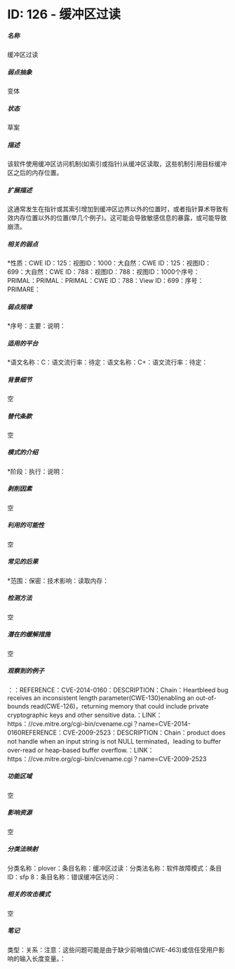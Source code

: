 # ID: 126 - 缓冲区过读
<h5>名称</h5>缓冲区过读
<h5>弱点抽象</h5>变体
<h5>状态</h5>草案
<h5>描述</h5>该软件使用缓冲区访问机制(如索引或指针)从缓冲区读取，这些机制引用目标缓冲区之后的内存位置。
<h5>扩展描述</h5>这通常发生在指针或其索引增加到缓冲区边界以外的位置时，或者指针算术导致有效内存位置以外的位置(举几个例子)。这可能会导致敏感信息的暴露，或可能导致崩溃。
<h5>相关的弱点</h5>*性质：CWE ID：125：视图ID：1000：大自然：CWE ID：125：视图ID：699：大自然：CWE ID：788：视图ID：788：视图ID：1000个序号：PRIMAL：PRIMAL：PRIMAL：CWE ID：788：View ID：699：序号：PRIMARE：
<h5>弱点规律</h5>*序号：主要：说明：
<h5>适用的平台</h5>*语文名称：C：语文流行率：待定：语文名称：C+：语文流行率：待定：
<h5>背景细节</h5>空
<h5>替代条款</h5>空
<h5>模式的介绍</h5>*阶段：执行：说明：
<h5>剥削因素</h5>空
<h5>利用的可能性</h5>空
<h5>常见的后果</h5>*范围：保密：技术影响：读取内存：
<h5>检测方法</h5>空
<h5>潜在的缓解措施</h5>空
<h5>观察到的例子</h5>：：REFERENCE：CVE-2014-0160：DESCRIPTION：Chain：Heartbleed bug receives an inconsistent length parameter(CWE-130)enabling an out-of-bounds read(CWE-126)，returning memory that could include private cryptographic keys and other sensitive data.：LINK：https：//cve.mitre.org/cgi-bin/cvename.cgi？name=CVE-2014-0160REFERENCE：CVE-2009-2523：DESCRIPTION：Chain：product does not handle when an input string is not NULL terminated，leading to buffer over-read or heap-based buffer overflow.：LINK：https：//cve.mitre.org/cgi-bin/cvename.cgi？name=CVE-2009-2523
<h5>功能区域</h5>空
<h5>影响资源</h5>空
<h5>分类法映射</h5>分类名称：plover：条目名称：缓冲区过读：分类法名称：软件故障模式：条目ID：sfp 8：条目名称：错误缓冲区访问：
<h5>相关的攻击模式</h5>空
<h5>笔记</h5>类型：关系：注意：这些问题可能是由于缺少前哨值(CWE-463)或信任受用户影响的输入长度变量。：

